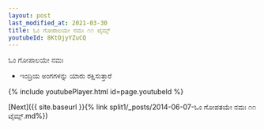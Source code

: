 ```yaml
---
layout: post
last_modified_at: 2021-03-30
title: ಓಂ ಗೋಪಾಲಯೇ ನಮಃ ೧೧ ಟೈಮ್ಸ್
youtubeId: 8KtOjyYZuCQ
---
```

 
 
 ಓಂ ಗೋಪಾಲಯೇ ನಮಃ  
 
 -  ಇಂದ್ರಿಯ ಅಂಗಗಳನ್ನು ಯಾರು ರಕ್ಷಿಸುತ್ತಾರೆ 
 
  
 
  
 
 
 
 
 
 


{% include youtubePlayer.html id=page.youtubeId %}
 
[Next]({{ site.baseurl }}{% link  split1/_posts/2014-06-07-ಓಂ ಗೋಪತಯೇ ನಮಃ ೧೧ ಟೈಮ್ಸ್.md%})
 
